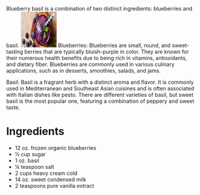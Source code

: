 Blueberry basil is a combination of two distinct ingredients: blueberries and basil.
<img src="./Photos/blueberrybasilphoto.jpg" width="96" height="96">
Blueberries: Blueberries are small, round, and sweet-tasting berries that are typically bluish-purple in color. They are known for their numerous health benefits due to being rich in vitamins, antioxidants, and dietary fiber. Blueberries are commonly used in various culinary applications, such as in desserts, smoothies, salads, and jams.

Basil: Basil is a fragrant herb with a distinct aroma and flavor. It is commonly used in Mediterranean and Southeast Asian cuisines and is often associated with Italian dishes like pesto. There are different varieties of basil, but sweet basil is the most popular one, featuring a combination of peppery and sweet taste.


# Ingredients

- 12 oz. frozen organic blueberries
- ½ cup sugar
- 1 oz. basil
- ¼ teaspoon salt
- 2 cups heavy cream cold
- 14 oz. sweet condensed milk
- 2 teaspoons pure vanilla extract
